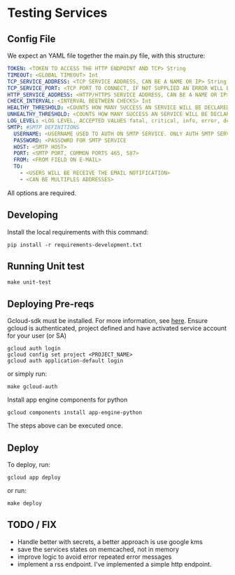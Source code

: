  Testing Services
 ===

Config File
---
We expect an YAML file together the main.py file, with this structure:

```yaml
TOKEN: <TOKEN TO ACCESS THE HTTP ENDPOINT AND TCP> String 
TIMEOUT: <GLOBAL TIMEOUT> Int 
TCP_SERVICE_ADDRESS: <TCP SERVICE ADDRESS, CAN BE A NAME OR IP> String
TCP_SERVICE_PORT: <TCP PORT TO CONNECT, IF NOT SUPPLIED AN ERROR WILL BE RAISED> Int
HTTP_SERVICE_ADDRESS: <HTTP/HTTPS SERVICE ADDRESS, CAN BE A NAME OR IP> String
CHECK_INTERVAL: <INTERVAL BEETWEEN CHECKS> Int
HEALTHY_THRESHOLD: <COUNTS HOW MANY SUCCESS AN SERVICE WILL BE DECLARED OK> Int
UNHEALTHY_THRESHOLD: <COUNTS HOW MANY SUCCESS AN SERVICE WILL BE DECLARED FAILED> Int
LOG_LEVEL: <LOG LEVEL, ACCEPTED VALUES fatal, critical, info, error, debug>
SMTP: #SMTP DEFINITIONS
  USERNAME: <USERNAME USED TO AUTH ON SMTP SERVICE. ONLY AUTH SMTP SERVICE WILL WORK>
  PASSWORD: <PASSOWRD FOR SMTP SERVICE
  HOST: <SMTP HOST>
  PORT: <SMTP PORT, COMMON PORTS 465, 587>
  FROM: <FROM FIELD ON E-MAIL>
  TO:
    - <USERS WILL BE RECEIVE THE EMAIL NOTIFICATION>
    - <CAN BE MULTIPLES ADDRESSES>
```
All options are required.

Developing
---

Install the local requirements with this command:
```shell
pip install -r requirements-development.txt
```

Running Unit test
---
```shell
make unit-test
```

Deploying Pre-reqs
---
Gcloud-sdk must be installed. For more information, see [here](https://cloud.google.com/sdk/docs/install).
Ensure gcloud is authenticated, project defined and have activated service account for your user (or SA)
```shell
gcloud auth login
gcloud config set project <PROJECT_NAME>
gcloud auth application-default login
```

or simply run:
```shell
make gcloud-auth
```

Install app engine components for python
```shell
gcloud components install app-engine-python
```

The steps above can be executed once.

Deploy
---
To deploy, run:
```shell
gcloud app deploy
```

or run:
```shell
make deploy
```

TODO / FIX
---
- Handle better with secrets, a better approach is use google kms
- save the services states on memcached, not in memory
- improve logic to avoid error repeated error messages
- implement a rss endpoint. I've implemented a simple http endpoint.